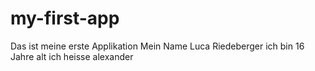 # my-first-app
Das ist meine erste Applikation 
Mein Name Luca Riedeberger 
ich bin 16 Jahre alt 
ich heisse alexander 
